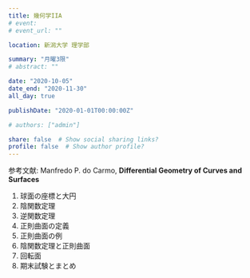 ```yaml
---
title: 幾何学IIA
# event: 
# event_url: ""

location: 新潟大学 理学部

summary: "月曜3限"
# abstract: ""

date: "2020-10-05"
date_end: "2020-11-30"
all_day: true

publishDate: "2020-01-01T00:00:00Z"

# authors: ["admin"]

share: false  # Show social sharing links?
profile: false  # Show author profile?
---
```


参考文献: Manfredo P. do Carmo, __Differential Geometry of Curves and Surfaces__

1. 球面の座標と大円
2. 陰関数定理
3. 逆関数定理
4. 正則曲面の定義
5. 正則曲面の例
6. 陰関数定理と正則曲面
7. 回転面
8. 期末試験とまとめ
